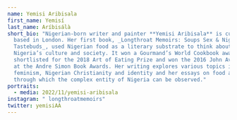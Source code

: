 ```yaml
---
name: Yemisi Aribisala
first_name: Yemisí
last_name: Aríbisálà
short_bio: "Nigerian-born writer and painter **Yemisi Aribisala** is currently
  based in London. Her first book, _Longthroat Memoirs: Soups Sex & Nigerian
  Tastebuds_, used Nigerian food as a literary substrate to think about
  Nigeria’s culture and society. It won a Gourmand’s World Cookbook award, was
  shortlisted for the 2018 Art of Eating Prize and won the 2016 John Avery Prize
  at the Andre Simon Book Awards. Her writing explores various topics including
  feminism, Nigerian Christianity and identity and her essays on food are a lens
  through which the complex entity of Nigeria can be observed."
portraits:
  - media: 2022/11/yemisi-aribisala
instagram: " longthroatmemoirs"
twitter: yemisiAA
---
```

